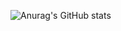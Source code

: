 
![Anurag's GitHub stats](https://github-readme-stats.vercel.app/api?username=A-sy-coding&show_icons=true&theme=gruvbox)
